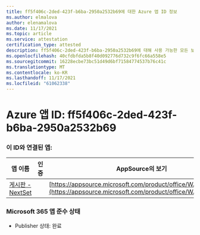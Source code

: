 ```yaml
---
title: ff5f406c-2ded-423f-b6ba-2950a2532b69에 대한 Azure 앱 ID 정보
ms.author: elmalova
author: elenamalova
ms.date: 11/17/2021
ms.topic: article
ms.service: attestation
certification_type: attested
description: ff5f406c-2ded-423f-b6ba-2950a2532b69에 대해 사용 가능한 모든 보안 및 규정 준수 정보입니다.
ms.openlocfilehash: 40cfdbfda5b8f40d092776d732c9f6fc66a558e5
ms.sourcegitcommit: 16228ecbe73bc51d49d6bf71584774537b76c41c
ms.translationtype: MT
ms.contentlocale: ko-KR
ms.lasthandoff: 11/17/2021
ms.locfileid: "61062338"
---
```

# <a name="azure-app-id-ff5f406c-2ded-423f-b6ba-2950a2532b69"></a>Azure 앱 ID: ff5f406c-2ded-423f-b6ba-2950a2532b69


### <a name="apps-associated-with-this-id"></a>이 ID와 연결된 앱:
| **앱 이름** | **인증** | **AppSource의 보기** |
|--------------|---------------|-----------------------|
| [게시판 - NextSet](https://docs.microsoft.com/microsoft-365-app-certification/forward/WA200002122) |  | [https://appsource.microsoft.com/product/office/WA200002122](https://appsource.microsoft.com/product/office/WA200002122) |

### <a name="microsoft-365-app-compliance-status"></a>Microsoft 365 앱 준수 상태
- Publisher 상태: 완료
